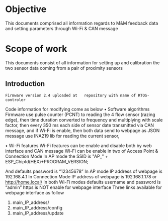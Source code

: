 # Objective

This documents comprised all information regards to M&M feedback data and setting parameters through Wi-Fi & CAN message 

# Scope of work

This documents consist of all information for setting up and calibration the two sensor data coming from a pair of proximity sensors    

## Introduction 
	Firmware version 2.4 uploaded at   repository with name of RTOS-controler
Code information for modifying come as below 
•	Software algorithms 
Firmware use pulse counter (PCNT) to reading the 4 flow sensor (razing edge), then time duration converted to frequency and multiplying with scale factor, then every 350 ms each side of sensor date transmitted via CAN message, and if Wi-Fi is enable, then both data send to webpage as JSON message 
use INA219 lib for reading the current sensor, 

•	Wi-Fi features 
Wi-Fi features can be enable and disable both by web interface and CAN message 
Wi-Fi can be enable in two of Access Point & Connection Mode 
In AP mode the SSID is 
"AP_" + ESP_ChipId(HEX)+PROGRAM_VERSION;

And defaults password is “12345678”
In AP mode IP address of webpage is 192.168.4.1
In Connection Mode IP address of webpage is 192.168.1.178 or http://home.local/
In both Wi-Fi modes defaults username and password is “admin”
https is NOT enable for webpage interface
Three links available for webpage interface as follow
1.	main_IP_address/
2.	main_IP_address/config
3.	main_IP_address/update
